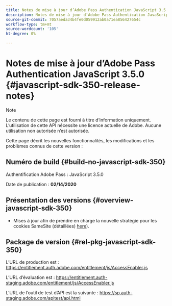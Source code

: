 ```yaml
---
title: Notes de mise à jour d’Adobe Pass Authentication JavaScript 3.5.0
description: Notes de mise à jour d’Adobe Pass Authentication JavaScript 3.5.0
source-git-commit: 7057aeda34b4fe0d059912ab0a71ea856427654c
workflow-type: tm+mt
source-wordcount: '105'
ht-degree: 0%

---
```


# Notes de mise à jour d’Adobe Pass Authentication JavaScript 3.5.0 {#javascript-sdk-350-release-notes}

>[!NOTE]
>
>Le contenu de cette page est fourni à titre d’information uniquement. L’utilisation de cette API nécessite une licence actuelle de Adobe. Aucune utilisation non autorisée n’est autorisée.

Cette page décrit les nouvelles fonctionnalités, les modifications et les problèmes connus de cette version :

## Numéro de build {#build-no-javascript-sdk-350}

Authentification Adobe Pass : JavaScript 3.5.0

Date de publication : **02/14/2020**


## Présentation des versions {#overview-javascript-sdk-350}

* Mises à jour afin de prendre en charge la nouvelle stratégie pour les cookies SameSite (détaillées) [here](https://datatracker.ietf.org/doc/html/draft-ietf-httpbis-cookie-same-site-00)).


## Package de version {#rel-pkg-javascript-sdk-350}

L’URL de production est : https://entitlement.auth.adobe.com/entitlement/js/AccessEnabler.js

L’URL d’évaluation est : https://entitlement.auth-staging.adobe.com/entitlement/js/AccessEnabler.js

L’URL de l’outil de test d’API est la suivante : https://sp.auth-staging.adobe.com/apitest/api.html
